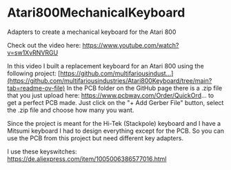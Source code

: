 # Atari800MechanicalKeyboard
Adapters to create a mechanical keyboard for the Atari 800

Check out the video here: https://www.youtube.com/watch?v=sw1XvRNVRGU

In this video I built a replacement keyboard for an Atari 800 using  the following project: [https://github.com/multifariousindust...](https://github.com/multifariousindustries/Atari800Keyboard/tree/main?tab=readme-ov-file)
In the PCB folder on the GitHub page there is a .zip file that you just upload here: https://www.pcbway.com/Order/QuickOrd... to get a perfect PCB made. Just click on the "+ Add Gerber File" button, select the .zip file and choose how many you want.

Since the project is meant for the Hi-Tek (Stackpole) keyboard and I have a Mitsumi keyboard I had to design everything except for the PCB. So you can use the PCB from this project but need different key adapters.

I use these keyswitches: https://de.aliexpress.com/item/1005006386577016.html
